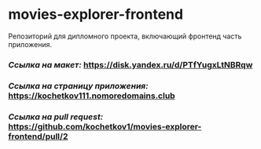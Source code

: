# movies-explorer-frontend
Репозиторий для дипломного проекта, включающий фронтенд часть приложения.

### _Ссылка на макет:_ https://disk.yandex.ru/d/PTfYugxLtNBRqw
  
### _Ссылка на страницу приложения:_ https://kochetkov111.nomoredomains.club

### _Ссылка на pull request:_ https://github.com/kochetkov1/movies-explorer-frontend/pull/2
